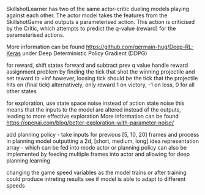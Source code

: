 SkillshotLearner has two of the same actor-critic dueling models playing against each other.
The actor model takes the features from the SkillshotGame and outputs a parameterised action.
This action is criticised by the Critic, which attempts to predict the q-value (reward) for the parameterised actions.

More information can be found https://github.com/germain-hug/Deep-RL-Keras under Deep Deterministic Policy Gradient (DDPG)

for reward, shift states forward and subtract prev q value
handle reward assignment problem by finding the tick that shot the winning projectile and set reward to +inf
however, loosing tick should be the tick that the projectile hits on (final tick)
alternatively, only reward 1 on victory, -1 on loss, 0 for all other states

for exploration, use state space noise instead of action state noise 
this means that the inputs to the model are altered instead of the outputs, leading to more effective exploration
More information can be found https://openai.com/blog/better-exploration-with-parameter-noise/

add planning policy - take inputs for previous [5, 10, 20] frames and process in planning model
outputting a 2d, [short, medium, long] idea representation array - which can be fed into mode actor
or planning policy can also be implemented by feeding multiple frames into actor and allowing for deep planning learning

changing the game speed variables as the model trains or after training could produce intreting results
see if model is able to adapt to different speeds